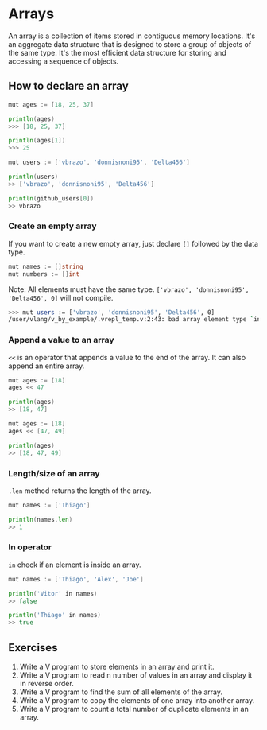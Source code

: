 # Arrays

An array is a collection of items stored in contiguous memory locations. It's an aggregate data structure that is designed to store a group of objects of the same type. It's the most efficient data structure for storing and accessing a sequence of objects.

## How to declare an array

```go
mut ages := [18, 25, 37]

println(ages)
>>> [18, 25, 37]

println(ages[1])
>>> 25

mut users := ['vbrazo', 'donnisnoni95', 'Delta456']

println(users)
>> ['vbrazo', 'donnisnoni95', 'Delta456']

println(github_users[0])
>> vbrazo
```

### Create an empty array

If you want to create a new empty array, just declare `[]` followed by the data type.

```go
mut names := []string
mut numbers := []int
```

Note: All elements must have the same type. `['vbrazo', 'donnisnoni95', 'Delta456', 0]` will not compile.

```bash
>>> mut users := ['vbrazo', 'donnisnoni95', 'Delta456', 0]
/user/vlang/v_by_example/.vrepl_temp.v:2:43: bad array element type `int` instead of `string`
```

### Append a value to an array

`<<` is an operator that appends a value to the end of the array. It can also append an entire array.

```go
mut ages := [18]
ages << 47

println(ages)
>> [18, 47]

mut ages := [18]
ages << [47, 49]

println(ages)
>> [18, 47, 49]
```

### Length/size of an array

`.len` method returns the length of the array.

```go
mut names := ['Thiago']

println(names.len)
>> 1
```

### In operator

`in` check if an element is inside an array.

```go
mut names := ['Thiago', 'Alex', 'Joe']

println('Vitor' in names)
>> false

println('Thiago' in names)
>> true
```

## Exercises

1. Write a V program to store elements in an array and print it.
2. Write a V program to read n number of values in an array and display it in reverse order.
3. Write a V program to find the sum of all elements of the array.
4. Write a V program to copy the elements of one array into another array.
5. Write a V program to count a total number of duplicate elements in an array.
